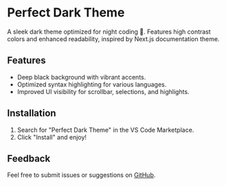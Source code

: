 # Perfect Dark Theme

A sleek dark theme optimized for night coding 🦉. Features high contrast colors and enhanced readability, inspired by Next.js documentation theme.

## Features

- Deep black background with vibrant accents.
- Optimized syntax highlighting for various languages.
- Improved UI visibility for scrollbar, selections, and highlights.

## Installation

1. Search for "Perfect Dark Theme" in the VS Code Marketplace.
2. Click "Install" and enjoy!

## Feedback

Feel free to submit issues or suggestions on [GitHub](https://github.com/heygourab/perfect_dark_theme).
